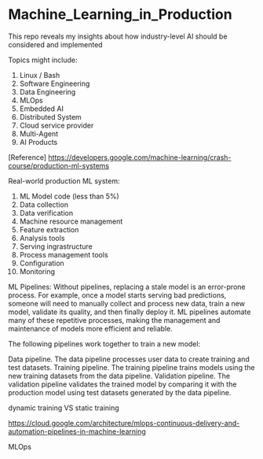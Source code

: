 # Machine_Learning_in_Production
This repo reveals my insights about how industry-level AI should be considered and implemented

Topics might include: 
1. Linux / Bash
2. Software Engineering
3. Data Engineering
4. MLOps
5. Embedded AI
6. Distributed System
7. Cloud service provider
8. Multi-Agent
9. AI Products

[Reference] https://developers.google.com/machine-learning/crash-course/production-ml-systems

Real-world production ML system:
1. ML Model code (less than 5%)
2. Data collection
3. Data verification
4. Machine resource management
5. Feature extraction
6. Analysis tools
7. Serving ingrastructure
8. Process management tools
9. Configuration
10. Monitoring


ML Pipelines: 
Without pipelines, replacing a stale model is an error-prone process. For example, once a model starts serving bad predictions, someone will need to manually collect and process new data, train a new model, validate its quality, and then finally deploy it. ML pipelines automate many of these repetitive processes, making the management and maintenance of models more efficient and reliable.

The following pipelines work together to train a new model:

Data pipeline. The data pipeline processes user data to create training and test datasets.
Training pipeline. The training pipeline trains models using the new training datasets from the data pipeline.
Validation pipeline. The validation pipeline validates the trained model by comparing it with the production model using test datasets generated by the data pipeline.

dynamic training VS static training


https://cloud.google.com/architecture/mlops-continuous-delivery-and-automation-pipelines-in-machine-learning

MLOps
